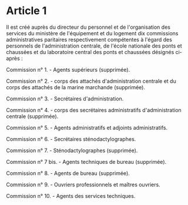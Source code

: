 # Article 1

II est créé auprès du directeur du personnel et de l'organisation des services du ministère de l'équipement et du logement dix commissions administratives paritaires respectivement compétentes à l'égard des personnels de l'administration centrale, de l'école nationale des ponts et chaussées et du laboratoire central des ponts et chaussées désignés ci-après :

Commission n° 1. - Agents supérieurs (supprimée).

Commission n° 2. - corps des attachés d'administration centrale et du corps des attachés de la marine marchande (supprimée).

Commission n° 3. - Secrétaires d'administration.

Commission n° 4. - corps des secrétaires administratifs d'administration centrale (supprimée).

Commission n° 5. - Agents administratifs et adjoints administratifs.

Commission n° 6. - Secrétaires sténodactylographes.

Commission n° 7. - Sténodactylographes (supprimée).

Commission n° 7 bis. - Agents techniques de bureau (supprimée).

Commission n° 8. - Agents de bureau (supprimée).

Commission n° 9. - Ouvriers professionnels et maîtres ouvriers.

Commission n° 10. - Agents des services techniques.
